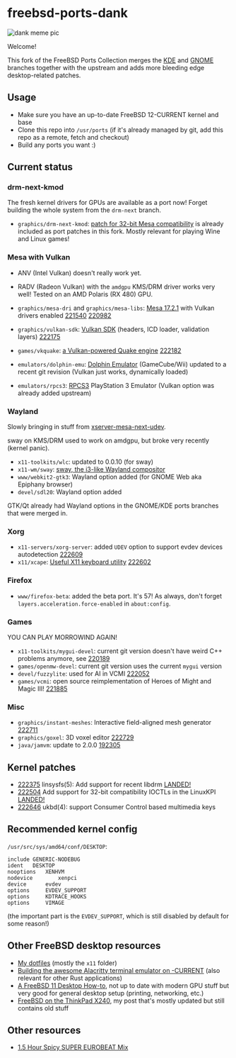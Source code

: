 # freebsd-ports-dank

![dank meme pic](https://unrelentingtech.s3.dualstack.eu-west-1.amazonaws.com/dankbsd.jpg?1)

Welcome!

This fork of the FreeBSD Ports Collection merges the [KDE](https://github.com/freebsd/freebsd-ports-kde) and [GNOME](https://github.com/freebsd/freebsd-ports-gnome) branches together with the upstream and adds more bleeding edge desktop-related patches.

## Usage

- Make sure you have an up-to-date FreeBSD 12-CURRENT kernel and base
- Clone this repo into `/usr/ports` (if it's already managed by git, add this repo as a remote, fetch and checkout)
- Build any ports you want :)

## Current status

### drm-next-kmod

The fresh kernel drivers for GPUs are available as a port now!
Forget building the whole system from the `drm-next` branch.

- `graphics/drm-next-kmod`: [patch for 32-bit Mesa compatibility](https://github.com/FreeBSDDesktop/kms-drm/pull/9) is already included as port patches in this fork. Mostly relevant for playing Wine and Linux games!

### Mesa with Vulkan

- ANV (Intel Vulkan) doesn't really work yet.
- RADV (Radeon Vulkan) with the `amdgpu` KMS/DRM driver works very well! Tested on an AMD Polaris (RX 480) GPU.

- `graphics/mesa-dri` and `graphics/mesa-libs`: [Mesa 17.2.1](https://www.mesa3d.org) with Vulkan drivers enabled [221540](https://bugs.freebsd.org/bugzilla/show_bug.cgi?id=221540) [220982](https://bugs.freebsd.org/bugzilla/show_bug.cgi?id=220982)
- `graphics/vulkan-sdk`: [Vulkan SDK](https://github.com/KhronosGroup/Vulkan-LoaderAndValidationLayers) (headers, ICD loader, validation layers) [222175](https://bugs.freebsd.org/bugzilla/show_bug.cgi?id=222175)
- `games/vkquake`: [a Vulkan-powered Quake engine](https://github.com/Novum/vkQuake) [222182](https://bugs.freebsd.org/bugzilla/show_bug.cgi?id=222182)
- `emulators/dolphin-emu`: [Dolphin Emulator](https://dolphin-emu.org) (GameCube/Wii) updated to a recent git revision (Vulkan just works, dynamically loaded)
- `emulators/rpcs3`: [RPCS3](https://rpcs3.net) PlayStation 3 Emulator (Vulkan option was already added upstream)

### Wayland

Slowly bringing in stuff from [xserver-mesa-next-udev](https://github.com/FreeBSDDesktop/freebsd-ports-graphics/tree/xserver-mesa-next-udev).

sway on KMS/DRM used to work on amdgpu, but broke very recently (kernel panic).

- `x11-toolkits/wlc`: updated to 0.0.10 (for sway)
- `x11-wm/sway`: [sway, the i3-like Wayland compositor](https://github.com/SirCmpwn/sway)
- `www/webkit2-gtk3`: Wayland option added (for GNOME Web aka Epiphany browser)
- `devel/sdl20`: Wayland option added

GTK/Qt already had Wayland options in the GNOME/KDE ports branches that were merged in.

### Xorg

- `x11-servers/xorg-server`: added `UDEV` option to support evdev devices autodetection [222609](https://bugs.freebsd.org/bugzilla/show_bug.cgi?id=222609)
- `x11/xcape`: [Useful X11 keyboard utility](https://github.com/alols/xcape) [222602](https://bugs.freebsd.org/bugzilla/show_bug.cgi?id=222602)

### Firefox

- `www/firefox-beta`: added the beta port. It's 57! As always, don't forget `layers.acceleration.force-enabled` in `about:config`.

### Games

YOU CAN PLAY MORROWIND AGAIN!

- `x11-toolkits/mygui-devel`: current git version doesn't have weird C++ problems anymore, see [220189](https://bugs.freebsd.org/bugzilla/show_bug.cgi?id=220189)
- `games/openmw-devel`: current git version uses the current `mygui` version 
- `devel/fuzzylite`: used for AI in VCMI [222052](https://bugs.freebsd.org/bugzilla/show_bug.cgi?id=222052)
- `games/vcmi`: open source reimplementation of Heroes of Might and Magic III! [221885](https://bugs.freebsd.org/bugzilla/show_bug.cgi?id=221885)

### Misc

- `graphics/instant-meshes`: Interactive field-aligned mesh generator [222711](https://bugs.freebsd.org/bugzilla/show_bug.cgi?id=222711)
- `graphics/goxel`: 3D voxel editor [222729](https://bugs.freebsd.org/bugzilla/show_bug.cgi?id=222729)
- `java/jamvm`: update to 2.0.0 [192305](https://bugs.freebsd.org/bugzilla/show_bug.cgi?id=192305)

## Kernel patches

- [222375](https://bugs.freebsd.org/bugzilla/show_bug.cgi?id=222375) linsysfs(5): Add support for recent libdrm [LANDED!](https://github.com/freebsd/freebsd/commit/09ad0b962f3029e47b3f430948933b6fe066ccdf)
- [222504](https://bugs.freebsd.org/bugzilla/show_bug.cgi?id=222504) Add support for 32-bit compatibility IOCTLs in the LinuxKPI [LANDED!](https://github.com/freebsd/freebsd/commit/10ef676c4bbe7379de1f3687444e4311a7d872e2)
- [222646](https://bugs.freebsd.org/bugzilla/show_bug.cgi?id=222646) ukbd(4): support Consumer Control based multimedia keys

## Recommended kernel config

`/usr/src/sys/amd64/conf/DESKTOP`:

```
include GENERIC-NODEBUG
ident   DESKTOP
nooptions 	XENHVM
nodevice		xenpci
device		evdev
options		EVDEV_SUPPORT
options 	KDTRACE_HOOKS
options 	VIMAGE
```

(the important part is the `EVDEV_SUPPORT`, which is still disabled by default for some reason!)

## Other FreeBSD desktop resources

- [My dotfiles](https://github.com/myfreeweb/dotfiles) (mostly the `x11` folder)
- [Building the awesome Alacritty terminal emulator on -CURRENT](https://github.com/jwilm/alacritty/issues/618#issuecomment-331983715) (also relevant for other Rust applications)
- [A FreeBSD 11 Desktop How-to](https://cooltrainer.org/a-freebsd-desktop-howto/), not up to date with modern GPU stuff but very good for general desktop setup (printing, networking, etc.)
- [FreeBSD on the ThinkPad X240](https://unrelenting.technology/articles/freebsd-on-the-thinkpad-x240), my post that's mostly updated but still contains old stuff

## Other resources

- [1.5 Hour Spicy SUPER EUROBEAT Mix](https://www.youtube.com/watch?v=6ftCIfHwqtg)
